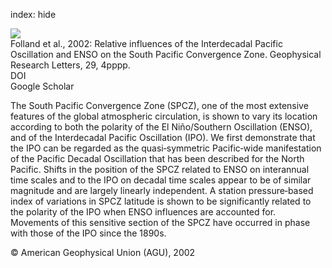 index: hide

<div class="Citation">
    <div class="Citation-thumb CitationThumb-linked"  data-href="https://doi.org/10.1029/2001gl014201">
      <img src="https://static.claimspace.cloud/climate-study-static/refs/thumbs/14/Folland_et_al_2002-thumb.png" />
    </div>

  <div class="Citation-body">
    <div class="Citation-text">Folland et al., 2002: Relative influences of the Interdecadal Pacific Oscillation and ENSO on the South Pacific Convergence Zone. <span class="Article-journal">Geophysical Research Letters, </span><span class="Article-volume">29, </span>4pppp.</div>
    <div class="Citation-links">
      <div class="CitationLink" data-href="https://doi.org/10.1029/2001gl014201">
        <div class="CitationLink-icon CitationLink-Doi"></div>
        <div class="CitationLink-text">DOI</div>
      </div>
      <div class="CitationLink" data-href="https://scholar.google.com/scholar?q=10.1029/2001gl014201">
        <div class="CitationLink-icon CitationLink-Scholar"></div>
        <div class="CitationLink-text">Google Scholar</div>
      </div>
    </div>
  </div>
</div>

The South Pacific Convergence Zone (SPCZ), one of the most extensive features of the global atmospheric circulation, is shown to vary its location according to both the polarity of the El Niño/Southern Oscillation (ENSO), and of the Interdecadal Pacific Oscillation (IPO). We first demonstrate that the IPO can be regarded as the quasi‐symmetric Pacific‐wide manifestation of the Pacific Decadal Oscillation that has been described for the North Pacific. Shifts in the position of the SPCZ related to ENSO on interannual time scales and to the IPO on decadal time scales appear to be of similar magnitude and are largely linearly independent. A station pressure‐based index of variations in SPCZ latitude is shown to be significantly related to the polarity of the IPO when ENSO influences are accounted for. Movements of this sensitive section of the SPCZ have occurred in phase with those of the IPO since the 1890s.

<div class="Citation-copy">
&copy; American Geophysical Union (AGU), 2002
</div>